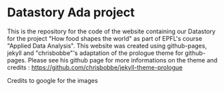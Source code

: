 # Datastory Ada project
This is the repository for the code of the website containing our Datastory for the project "How food shapes the world" as part of EPFL's course "Applied Data Analysis".
This website was created using github-pages, jekyll and "chrisbobbe"'s adaptation of the prologue theme for github-pages. 
Please see his github page for more informations on the theme and credits :
https://github.com/chrisbobbe/jekyll-theme-prologue

Credits to google for the images
